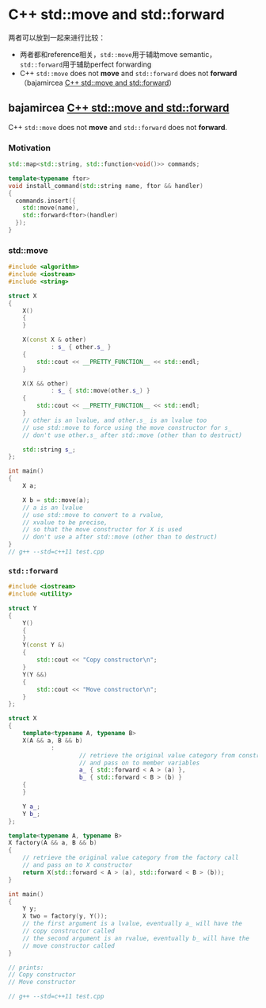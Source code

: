 # C++ std::move and std::forward

两者可以放到一起来进行比较：

- 两者都和reference相关，`std::move`用于辅助move semantic，`std::forward`用于辅助perfect forwarding
- C++ `std::move` does not **move** and `std::forward` does not **forward**（bajamircea [C++ std::move and std::forward](http://bajamircea.github.io/coding/cpp/2016/04/07/move-forward.html)）

## bajamircea [C++ std::move and std::forward](http://bajamircea.github.io/coding/cpp/2016/04/07/move-forward.html)

C++ `std::move` does not **move** and `std::forward` does not **forward**. 



### Motivation

```c++
std::map<std::string, std::function<void()>> commands;

template<typename ftor>
void install_command(std::string name, ftor && handler)
{
  commands.insert({
    std::move(name),
    std::forward<ftor>(handler)
  });
}
```



### std::move

```c++
#include <algorithm>
#include <iostream>
#include <string>

struct X
{
	X()
	{
	}

	X(const X & other)
			: s_ { other.s_ }
	{
		std::cout << __PRETTY_FUNCTION__ << std::endl;
	}

	X(X && other)
			: s_ { std::move(other.s_) }
	{
		std::cout << __PRETTY_FUNCTION__ << std::endl;
	}
	// other is an lvalue, and other.s_ is an lvalue too
	// use std::move to force using the move constructor for s_
	// don't use other.s_ after std::move (other than to destruct)

	std::string s_;
};

int main()
{
	X a;

	X b = std::move(a);
	// a is an lvalue
	// use std::move to convert to a rvalue,
	// xvalue to be precise,
	// so that the move constructor for X is used
	// don't use a after std::move (other than to destruct)
}
// g++ --std=c++11 test.cpp
```



### `std::forward`



```c++
#include <iostream>
#include <utility>

struct Y
{
	Y()
	{
	}
	Y(const Y &)
	{
		std::cout << "Copy constructor\n";
	}
	Y(Y &&)
	{
		std::cout << "Move constructor\n";
	}
};

struct X
{
	template<typename A, typename B>
	X(A && a, B && b)
			:
					// retrieve the original value category from constructor call
					// and pass on to member variables
					a_ { std::forward < A > (a) },
					b_ { std::forward < B > (b) }
	{
	}

	Y a_;
	Y b_;
};

template<typename A, typename B>
X factory(A && a, B && b)
{
	// retrieve the original value category from the factory call
	// and pass on to X constructor
	return X(std::forward < A > (a), std::forward < B > (b));
}

int main()
{
	Y y;
	X two = factory(y, Y());
	// the first argument is a lvalue, eventually a_ will have the
	// copy constructor called
	// the second argument is an rvalue, eventually b_ will have the
	// move constructor called
}

// prints:
// Copy constructor
// Move constructor

// g++ --std=c++11 test.cpp
```



